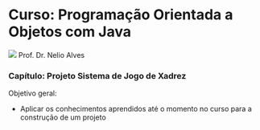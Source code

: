 # Curso: Programação Orientada a Objetos com Java
![](http://educandoweb.com.br)
Prof. Dr. Nelio Alves
### Capítulo: Projeto Sistema de Jogo de Xadrez
Objetivo geral:
* Aplicar os conhecimentos aprendidos até o momento no curso para a construção de um projeto
